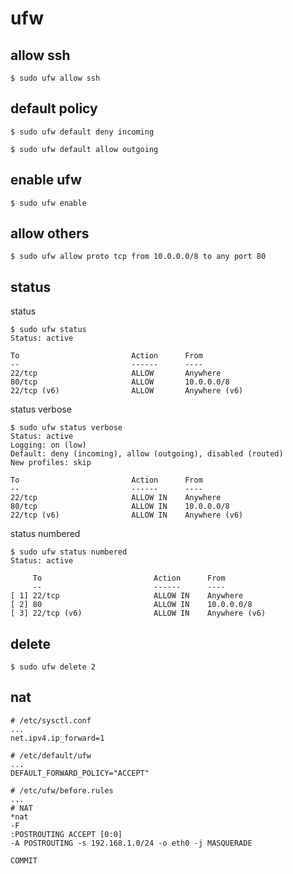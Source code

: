 # ufw

## allow ssh

```console
$ sudo ufw allow ssh
```

## default policy

```console
$ sudo ufw default deny incoming

$ sudo ufw default allow outgoing
```

## enable ufw

```console
$ sudo ufw enable
```

## allow others

``` console
$ sudo ufw allow proto tcp from 10.0.0.0/8 to any port 80
```

## status

status

```console
$ sudo ufw status
Status: active

To                         Action      From
--                         ------      ----
22/tcp                     ALLOW       Anywhere
80/tcp                     ALLOW       10.0.0.0/8
22/tcp (v6)                ALLOW       Anywhere (v6)
```

status verbose

```console
$ sudo ufw status verbose
Status: active
Logging: on (low)
Default: deny (incoming), allow (outgoing), disabled (routed)
New profiles: skip

To                         Action      From
--                         ------      ----
22/tcp                     ALLOW IN    Anywhere
80/tcp                     ALLOW IN    10.0.0.0/8
22/tcp (v6)                ALLOW IN    Anywhere (v6)
```

status numbered

```console
$ sudo ufw status numbered
Status: active

     To                         Action      From
     --                         ------      ----
[ 1] 22/tcp                     ALLOW IN    Anywhere
[ 2] 80                         ALLOW IN    10.0.0.0/8
[ 3] 22/tcp (v6)                ALLOW IN    Anywhere (v6)
```

## delete

```console
$ sudo ufw delete 2
```

## nat

```
# /etc/sysctl.conf
...
net.ipv4.ip_forward=1
```

```
# /etc/default/ufw
...
DEFAULT_FORWARD_POLICY="ACCEPT"
```

```
# /etc/ufw/before.rules
...
# NAT
*nat
-F
:POSTROUTING ACCEPT [0:0]
-A POSTROUTING -s 192.168.1.0/24 -o eth0 -j MASQUERADE

COMMIT
```
